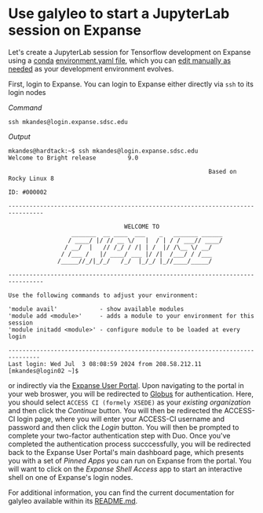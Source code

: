 # Use galyleo to start a JupyterLab session on Expanse

Let's create a JupyterLab session for Tensorflow development on Expanse using a [conda](https://docs.anaconda.com/miniconda/) 
[environment.yaml file](https://conda.io/projects/conda/en/latest/user-guide/tasks/manage-environments.html#creating-an-environment-from-an-environment-yml-file), which you can 
[edit manually as needed](https://conda.io/projects/conda/en/latest/user-guide/tasks/manage-environments.html#create-env-file-manually) as your development environment evolves.

First, login to Expanse. You can login to Expanse either directly via `ssh` to its login nodes

*Command*
```
ssh mkandes@login.expanse.sdsc.edu
```

*Output*
```
mkandes@hardtack:~$ ssh mkandes@login.expanse.sdsc.edu
Welcome to Bright release         9.0

                                                         Based on Rocky Linux 8
                                                                    ID: #000002

--------------------------------------------------------------------------------

                                 WELCOME TO
                  _______  __ ____  ___    _   _______ ______
                 / ____/ |/ // __ \/   |  / | / / ___// ____/
                / __/  |   // /_/ / /| | /  |/ /\__ \/ __/
               / /___ /   |/ ____/ ___ |/ /|  /___/ / /___
              /_____//_/|_/_/   /_/  |_/_/ |_//____/_____/

--------------------------------------------------------------------------------

Use the following commands to adjust your environment:

'module avail'            - show available modules
'module add <module>'     - adds a module to your environment for this session
'module initadd <module>' - configure module to be loaded at every login

-------------------------------------------------------------------------------
Last login: Wed Jul  3 08:08:59 2024 from 208.58.212.11
[mkandes@login02 ~]$
```

or indirectly via the [Expanse User Portal](https://portal.expanse.sdsc.edu). Upon navigating to the portal in your web broswer, you will be redirected to [Globus](https://www.globus.org) for authentication. Here, you should select `ACCESS CI (formely XSEDE)` as your *existing organization* and then click the *Continue* button. You will then be redirected the ACCESS-CI login page, where you will enter your ACCESS-CI username and password and then click the *Login* button. You will then be prompted to complete your two-factor authentication step with Duo. Once you've completed the authentication process succcessfully, you will be redirected back to the Expanse User Portal's main dashboard page, which presents you with a set of *Pinned Apps* you can run on Expanse from the portal. You will want to click on the *Expanse Shell Access* app to start an interactive shell on one of Expanse's login nodes. 

For additional information, you can find the current documentation for galyleo available within its [README.md](https://github.com/mkandes/galyleo/blob/master/README.md).
